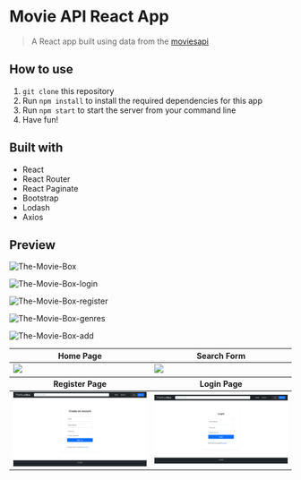 # Movie API React App

> A React app built using data from the [moviesapi](https://moviesapi.ir/)

## How to use

1. `git clone` this repository
2. Run `npm install` to install the required dependencies for this app
3. Run `npm start` to start the server from your command line
4. Have fun!


## Built with
- React
- React Router
- React Paginate
- Bootstrap
- Lodash
- Axios


## Preview

![The-Movie-Box](https://github.com/Alaleh-Mohseni/movie-app-reactjs/assets/112727163/ff2e24a7-c97e-48bd-88a8-68e16e57e329)


![The-Movie-Box-login](https://github.com/Alaleh-Mohseni/movie-app-reactjs/assets/112727163/c31975fb-2c9c-4507-9d1d-c47754e4d492)


![The-Movie-Box-register](https://github.com/Alaleh-Mohseni/movie-app-reactjs/assets/112727163/29ead6e1-73f3-4d85-a5c1-78ca297f8928)


![The-Movie-Box-genres](https://github.com/Alaleh-Mohseni/movie-app-reactjs/assets/112727163/6a7065a2-99a2-4346-a1a3-3dba19c101b6)


![The-Movie-Box-add](https://github.com/Alaleh-Mohseni/movie-app-reactjs/assets/112727163/699fcd89-0bdb-4d83-9f5e-8263fe489e24)


<table width="100%">
  <thead>
    <tr>
      <th width="50%">Home Page</th>
      <th width="50%">Search Form</th>
    </tr>
  </thead>
  <tbody>
    <tr>
      <td width="50%"><img src="/src/assets/screenshots/The-Movie-Box.png"/></td>
      <td width="50%"><img src="/src/assets/screenshots/The-Movie-Box-search.png"/></td>
    </tr>
  </tbody>
    <thead>
    <tr>
      <th width="50%">Register Page</th>
      <th width="50%">Login Page</th>
    </tr>
  </thead>
  <tbody>
    <tr>
      <td width="50%"><img src="/src/assets/screenshots/The-Movie-Box-reg.png"/></td>
      <td width="50%"><img src="/src/assets/screenshots/The-Movie-Box-loginpage.png"/></td>
    </tr>
  </tbody>
</table>
